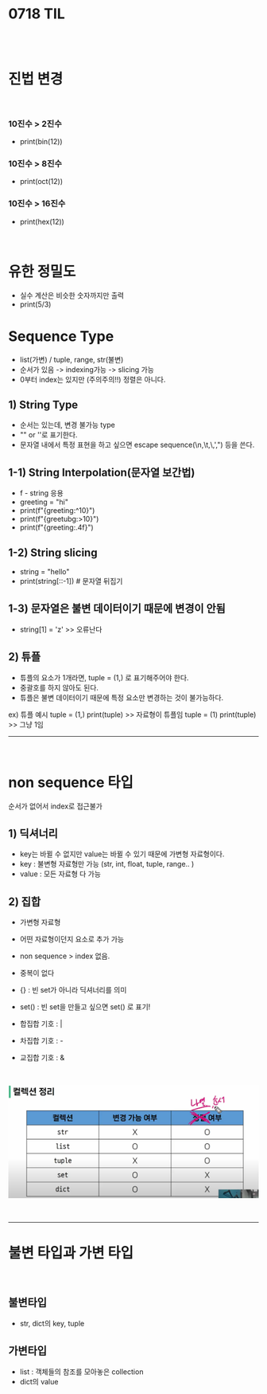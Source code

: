 # 0718 TIL
<br>
<br>

# 진법 변경
<br>

### 10진수 > 2진수
- print(bin(12))

### 10진수 > 8진수
- print(oct(12))

### 10진수 > 16진수
- print(hex(12))

<br>

# 유한 정밀도
- 실수 계산은 비슷한 숫자까지만 출력
- print(5/3)


# Sequence Type
- list(가변) / tuple, range, str(불변)
- 순서가 있음 -> indexing가능 -> slicing 가능
- 0부터 index는 있지만 (주의주의!!) 정렬은 아니다.

## 1) String Type
- 순서는 있는데, 변경 불가능 type
- "" or ''로 표기한다.
- 문자열 내에서 특정 표현을 하고 싶으면 escape sequence(\n,\t,\\,\',\") 등을 쓴다.

## 1-1) String Interpolation(문자열 보간법)
- f - string 응용
- greeting = "hi"
- print(f"{greeting:^10}")
- print(f"{greetubg:>10}")
- print(f"{greeting:.4f}")

## 1-2) String slicing
- string = "hello"
- print(string[::-1]) # 문자열 뒤집기

## 1-3) 문자열은 불변 데이터이기 때문에 변경이 안됨
- string[1] = 'z' >> 오류난다

## 2) 튜플
- 튜플의 요소가 1개라면, tuple = (1,) 로 표기해주어야 한다.
- 중괄호를 하지 않아도 된다.
- 튜플은 불변 데이터이기 때문에 특정 요소만 변경하는 것이 불가능하다.

ex) 튜플 예시
tuple = (1,) 
print(tuple) >> 자료형이 튜플임 
tuple = (1)
print(tuple) >> 그냥 1임

--------------------------
<br>

# non sequence 타입

순서가 없어서 index로 접근불가

## 1) 딕셔너리

- key는 바뀔 수 없지만 value는 바뀔 수 있기 때문에 가변형 자료형이다. 
- key : 불변형 자료형만 가능 (str, int, float, tuple, range.. )
- value : 모든 자료형 다 가능

## 2) 집합

- 가변형 자료형
- 어떤 자료형이던지 요소로 추가 가능
- non sequence > index 없음.
- 중복이 없다
- {} : 빈 set가 아니라 딕셔너리를 의미
- set() : 빈 set을 만들고 싶으면 set() 로 표기!

- 합집합 기호 : |
- 차집합 기호 : -
- 교집합 기호 : &

<br>

![Alt text](image.png)

<br>

-----------------
# 불변 타입과 가변 타입

<br>

## 불변타입

- str, dict의 key, tuple


## 가변타입

- list : 객체들의 참조를 모아놓은 collection
- dict의 value